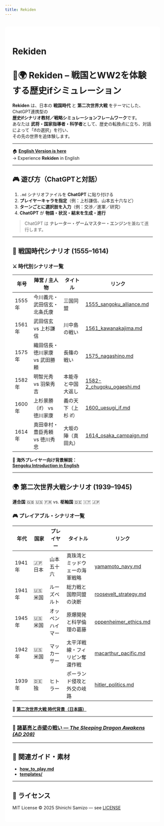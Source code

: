 ```yaml
---
title: Rekiden
---
```


<style>
html,body{height:100%;}
body{
  background-image:url('{{ site.baseurl }}/assets/images/washi.PNG');
  background-size:cover;
  background-position:center;
  background-attachment:fixed;
  margin:0;
}
.main{
  max-width:980px; margin:2rem auto; padding:1.5rem;
  background:rgba(255,255,255,.85); border-radius:8px;
}
</style>

<div class="main" markdown="1">

# Rekiden
# 🏯🌍 **Rekiden – 戦国とWW2を体験する歴史ifシミュレーション**

**Rekiden** は、日本の **戦国時代** と **第二次世界大戦** をテーマにした、ChatGPT連携型の  
**歴史ifシナリオ教材／戦略シミュレーションフレームワーク**です。  
あなたは **武将・国家指導者・科学者**として、歴史の転換点に立ち、対話によって「ifの選択」を行い、  
その先の世界を追体験します。

---

🏠 [**English Version is here**](./README_en.md)  
→ Experience **Rekiden** in English

---

## 🎮 **遊び方（ChatGPTと対話）**

1. `.md` シナリオファイルを **ChatGPT** に貼り付ける  
2. **プレイヤーキャラを指定**（例：上杉謙信、山本五十六など）  
3. **ターンごとに選択肢を入力**（例：交渉／進軍／研究）  
4. **ChatGPT** が **物語・状況・結末を生成・進行**

> ChatGPT は **ナレーター・ゲームマスター・エンジン**を兼ねて進行します。

---

## 🏯 **戦国時代シナリオ (1555–1614)**

### ⚔️ **時代別シナリオ一覧**

| 年号 | 陣営 / 主人物 | タイトル | リンク |
|---|---|---|---|
| 1555年 | 今川義元・武田信玄・北条氏康 | 三国同盟 | [1555_sangoku_alliance.md](./sengoku/periods/1555_sangoku_alliance.md) |
| 1561年 | 武田信玄 vs 上杉謙信 | 川中島の戦い | [1561_kawanakajima.md](./sengoku/periods/1561_kawanakajima.md) |
| 1575年 | 織田信長・徳川家康 vs 武田勝頼 | 長篠の戦い | [1575_nagashino.md](./sengoku/periods/1575_nagashino.md) |
| 1582年 | 明智光秀 vs 羽柴秀吉 | 本能寺と中国大返し | [1582-2_chugoku_ogaeshi.md](./sengoku/periods/1582-2_chugoku_ogaeshi.md) |
| 1600年 | 上杉景勝（if） vs 徳川家康 | 義の天下（上杉 if） | [1600_uesugi_if.md](./sengoku/periods/1600_uesugi_if.md) |
| 1614年 | 真田幸村・豊臣秀頼 vs 徳川秀忠 | 大坂の陣（真田丸） | [1614_osaka_campaign.md](./sengoku/periods/1614_osaka_campaign.md) |

📘 **海外プレイヤー向け背景解説：**  
[**Sengoku Introduction in English**](./docs/sengoku_intro_en.md)

---

## 🌍 **第二次世界大戦シナリオ (1939–1945)**  
**連合国** 🇬🇧 🇺🇸 🇫🇷 vs. **枢軸国** 🇩🇪 🇮🇹 🇯🇵

### 🎮 **プレイアブル・シナリオ一覧**

| 年代 | 国家 | プレイヤー | タイトル | リンク |
|---|---|---|---|---|
| 1941年 | 🇯🇵 日本 | 山本五十六 | 真珠湾とミッドウェーの海軍戦略 | [yamamoto_navy.md](./ww2/japan/yamamoto_navy.md) |
| 1941年 | 🇺🇸 米国 | ルーズベルト | 総力戦と国際同盟の決断 | [roosevelt_strategy.md](./ww2/usa/roosevelt_strategy.md) |
| 1945年 | 🇺🇸 米国 | オッペンハイマー | 原爆開発と科学倫理の葛藤 | [oppenheimer_ethics.md](./ww2/usa/oppenheimer_ethics.md) |
| 1942年 | 🇺🇸 米国 | マッカーサー | 太平洋戦線・フィリピン奪還作戦 | [macarthur_pacific.md](./ww2/usa/macarthur_pacific.md) |
| 1939年 | 🇩🇪 独 | ヒトラー | ポーランド侵攻と外交の岐路 | [hitler_politics.md](./ww2/germany/hitler_politics.md) |

📖 [**第二次世界大戦 時代背景（日本語）**](./ww2/ww2_overview.md)

---

### 🐉 [**諸葛亮と赤壁の戦い** — *The Sleeping Dragon Awakens (AD 208)*](./three_kingdoms/red_cliffs_en.md)

---

## 📘 **関連ガイド・素材**
- [**how_to_play.md**](./docs/how_to_play.md)  
- [**templates/**](./templates/)

---

## 📜 **ライセンス**
MIT License © 2025 Shinichi Samizo — see [LICENSE](./LICENSE)

</div>
